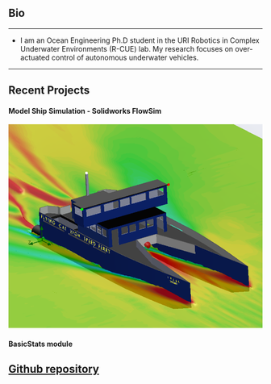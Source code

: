 ## Bio
---
* I am an Ocean Engineering Ph.D student in the URI Robotics in Complex Underwater Environments (R-CUE) lab. My research focuses on over-actuated control of autonomous underwater vehicles.


---
## Recent Projects

#### Model Ship Simulation - Solidworks FlowSim
<img src="images/Capture.PNG?raw=true"/>

#### BasicStats module

[Github repository](https://github.com/asonderg/BasicStats)
---
